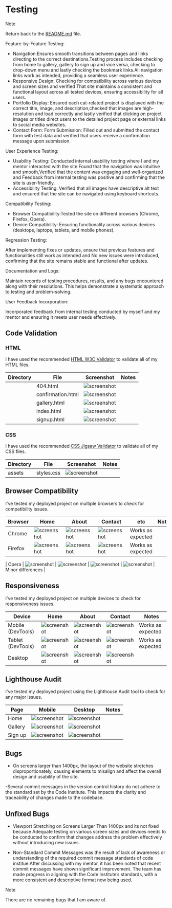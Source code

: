 # Testing

> [!NOTE]  
> Return back to the [README.md](README.md) file.



Feature-by-Feature Testing:


- Navigation:Ensures smooth transitions between pages and links directing to the correct destinations.Testing process includes checking from home to gallery, gallery to sign up and vice versa, checking to drop-down menu and lastly checking the bookmark links.All navigation links work as intended, providing a seamless user experience.
- Responsive Design: Checking for compatibility across various devices and screen sizes and verified That site maintains a consistent and functional layout across all tested devices, ensuring accessibility for all users.
- Portfolio Display: Ensured each cat-related project is displayed with the correct title, image, and description,checked that images are high-resolution and load correctly and lastly verified that clicking on project images or titles direct users to the detailed project page or external links to social media websites.
- Contact Form: Form Submission: Filled out and submitted the contact form with test data and verified that users receive a confirmation message upon submission.

User Experience Testing:

- Usability Testing: Conducted internal usability testing where I and my mentor interacted with the site.Found that the navigation was intuitive and smooth,Verified that the content was engaging and well-organized and Feedback from internal testing was positive and confirming that the site is user-friendly.
- Accessibility Testing: Verified that all images have descriptive alt text and ensured that the site can be navigated using keyboard shortcuts.

Compatibility Testing:

- Browser Compatibility:Tested the site on different browsers (Chrome, Firefox, Opera).
- Device Compatibility: Ensuring functionality across various devices (desktops, laptops, tablets, and mobile phones).


Regression Testing:

After implementing fixes or updates, ensure that previous features and functionalities still work as intended and No new issues were introduced, confirming that the site remains stable and functional after updates.

Documentation and Logs:

Maintain records of testing procedures, results, and any bugs encountered along with their resolutions. This helps demonstrate a systematic approach to testing and problem-solving.

User Feedback Incorporation:

Incorporated feedback from internal testing conducted by myself and my mentor and  ensuring it meets user needs effectively.


## Code Validation

### HTML

I have used the recommended [HTML W3C Validator](https://validator.w3.org) to validate all of my HTML files.

| Directory | File | Screenshot | Notes |
| --- | --- | --- | --- |
|  | 404.html | ![screenshot](documentation/404-validator.png) | |
|  | confirmation.html | ![screenshot](documentation/confirm-vallidator.png) | |
|  | gallery.html | ![screenshot](documentation/gallery-validator.png) | |
|  | index.html | ![screenshot](documentation/index-validator.png) | |
|  | signup.html | ![screenshot](documentation/signup-validator.png) | |

### CSS

I have used the recommended [CSS Jigsaw Validator](https://jigsaw.w3.org/css-validator) to validate all of my CSS files.

| Directory | File | Screenshot | Notes |
| --- | --- | --- | --- |
| assets | styles.css | ![screenshot](documentation/css-validator.png) | |

## Browser Compatibility

I've tested my deployed project on multiple browsers to check for compatibility issues.

| Browser | Home | About | Contact | etc | Notes |
| --- | --- | --- | --- | --- | --- |
| Chrome | ![screenshot](documentation/chrome-home.png) | ![screenshot](documentation/chrome-gallery.png) | ![screenshot](documentation/chrome-signup.png) | Works as expected |
| Firefox | ![screenshot](documentation/firefox.png) | ![screenshot](documentation/fire-gallery.png) | ![screenshot](documentation/fire-signup.png) | Works as expected |

| Opera | ![screenshot](documentation/opera-home.png) | ![screenshot](documentation/opera-gallery.png) | ![screenshot](documentation/sign-up.png) | ![screenshot](documentation/opera-confo.png) | Minor differences |

## Responsiveness


I've tested my deployed project on multiple devices to check for responsiveness issues.

| Device | Home | About | Contact  | Notes |
| --- | --- | --- | --- | --- |
| Mobile (DevTools) | ![screenshot](documentation/mobile.png) | ![screenshot](documentation/mobile-gallery.png) | ![screenshot](documentation/mobile-signup.png) | Works as expected |
| Tablet (DevTools) | ![screenshot](documentation/tablet.png) | ![screenshot](documentation/tablet-gallery.png) | ![screenshot](documentation/signup-tablet.png) | Works as expected |
| Desktop | ![screenshot](documentation/desktop.png) | ![screenshot](documentation/chrome-gallery.png) | ![screenshot](documentation/sign-up.png) | | Works as expected |


## Lighthouse Audit



I've tested my deployed project using the Lighthouse Audit tool to check for any major issues.

| Page | Mobile | Desktop | Notes |
| --- | --- | --- | --- |
| Home | ![screenshot](documentation/lighthouse-mobile.png) | ![screenshot](documentation/lighthouse-desktop.png) |  |
| Gallery | ![screenshot](documentation/mobile-about.png) | ![screenshot](documentation/desktop-about.png) |  |
| Sign up| ![screenshot](documentation/signup-mobile.png) | ![screenshot](documentation/signup-dektop.png) |  |


## Bugs

- On screens larger than 1400px, the layout of the website stretches disproportionately, causing elements to misalign and affect the overall design and usability of the site.

-Several commit messages in the version control history do not adhere to the standard set by the Code Institute. This impacts the clarity and traceability of changes made to the codebase.

## Unfixed Bugs
- Viewport Stretching on Screens Larger Than 1400px and its not fixed because Adequate testing on various screen sizes and devices needs to be conducted to confirm that changes address the problem effectively without introducing new issues.

- Non-Standard Commit Messages was the result of lack of awareness or understanding of the required commit message standards of code institue.After discussing with my mentor, it has been noted that recent commit messages have shown significant improvement. The team has made progress in aligning with the Code Institute’s standards, with a more consistent and descriptive format now being used.

> [!NOTE]  
> There are no remaining bugs that I am aware of.
